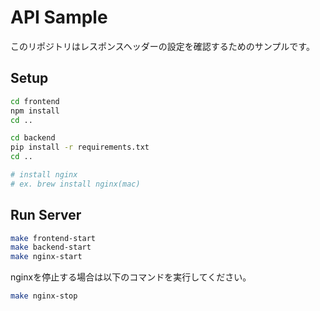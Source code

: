 # API Sample

このリポジトリはレスポンスヘッダーの設定を確認するためのサンプルです。

## Setup

```bash
cd frontend
npm install
cd ..

cd backend
pip install -r requirements.txt
cd ..

# install nginx
# ex. brew install nginx(mac)
```

## Run Server

```bash
make frontend-start
make backend-start
make nginx-start
```

nginxを停止する場合は以下のコマンドを実行してください。

```bash
make nginx-stop
```
